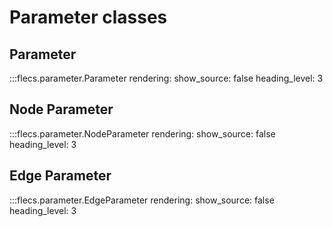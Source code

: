 # Parameter classes

## Parameter

:::flecs.parameter.Parameter
    rendering:
      show_source: false
      heading_level: 3

## Node Parameter

:::flecs.parameter.NodeParameter
    rendering:
      show_source: false
      heading_level: 3


## Edge Parameter

:::flecs.parameter.EdgeParameter
    rendering:
      show_source: false
      heading_level: 3
